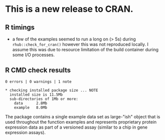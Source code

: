 
# This is a new release to CRAN.

## R timings

* a few of the examples seemed to run a long
  on (> 5s) during `rhub::check_for_cran()` however
  this was not reproduced locally. I assume this
  was due to resource limitation of the build container
  during some I/O processes.

## R CMD check results

```
0 errors | 0 warnings | 1 note

* checking installed package size ... NOTE
  installed size is 11.5Mb
  sub-directories of 1Mb or more:
    data      2.8Mb
    example   8.0Mb
```

The package contains a single example data set as large-"ish" object that
is used throughout the function examples and represents proprietary
protein expression data as part of a versioned assay (similar to a chip
in gene expression assays).

